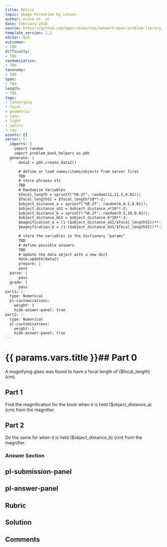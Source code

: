 ```yaml
---
title: Optics
topic: Image Formation by Lenses
author: Urone et. al
date: February 2018
source: https://github.com/open-resources/webwork-open-problem-library/tree/master/Contrib/BrockPhysics/College_Physics_Urone/25.Geometric_Optics/Image_Formation_by_Lenses/NU_U17-25-06-014.pg
template_version: 1.2
editor: N/A
outcomes:
- TBD
difficulty:
- TBD
randomization:
- TBD
taxonomy:
- TBD
span:
- TBD
length:
- TBD
tags:
- converging
- focal
- geometric
- lens
- light
- optics
- ray
assets: []
server: |-
  imports: |
    import random
    import problem_bank_helpers as pbh
  generate: |
      data2 = pbh.create_data2()

      # define or load names/items/objects from server files
      TBD
      # store phrases etc
      TBD
      # Randomize Variables
      $focal_length = sprintf("%0.2f", random(11,11.5,0.01));
      $focal_lengthSI = $focal_length*10**-2;
      $object_distance_a = sprintf("%0.2f", random(8,8.5,0.01));
      $object_distance_aSI = $object_distance_a*10**-2;
      $object_distance_b = sprintf("%0.2f", random(9.5,10,0.01));
      $object_distance_bSI = $object_distance_b*10**-2;
      $magnification_a = (1-($object_distance_aSI/$focal_lengthSI))**-1;
      $magnification_b = (1-($object_distance_bSI/$focal_lengthSI))**-1;

      # store the variables in the dictionary "params"
      TBD
      # define possible answers
      TBD
      # Update the data object with a new dict
      data.update(data2)
      prepare: |
      pass
  parse: |
      pass
  grade: |
      pass
part1: |-
  type: Numerical
  pl-customizations:
    weight: 1
    hide-answer-panel: true
part2: |-
  type: Numerical
  pl-customizations:
    weight: 1
    hide-answer-panel: true
---
```


# {{ params.vars.title }}## Part 0 
A magnifying glass was found to have a focal length of ($focal_length) (cm). 
## Part 1 
Find the magnification for the book when it is held ($object_distance_a) (cm) from the magnifier. 
## Part 2 
Do the same for when it is held ($object_distance_b) (cm) from the magnifier. 


### Answer Section 


## pl-submission-panel 


## pl-answer-panel 


## Rubric 


## Solution 


## Comments 


